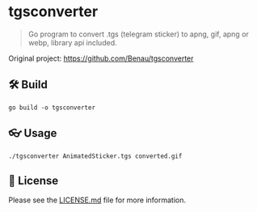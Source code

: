 # tgsconverter

> Go program to convert .tgs (telegram sticker) to apng, gif, apng or webp, library api included.

Original project: https://github.com/Benau/tgsconverter

## 🛠 Build
```shell
go build -o tgsconverter
```
## 👓 Usage
```shell
./tgsconverter AnimatedSticker.tgs converted.gif
```

## 📖 License
Please see the [LICENSE.md](LICENSE.md) file for more information.
